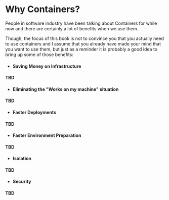 # Why Containers?

People in software industry have been talking about Containers for while now and there are certainly a lot of benefits when we use them.

Though, the focus of this book is not to convince you that you actually need to use containers and I assume that you already have made your mind that you want to use them, but just as a reminder it is probably a good idea to bring up some of those benefits:

* #### Saving Money on Infrastructure

#### TBD

* #### Eliminating the "Works on my machine" situation

#### TBD

* #### Faster Deployments

#### TBD

* #### Faster Environment Preparation

#### TBD

* #### Isolation

#### TBD

* #### Security

#### TBD



